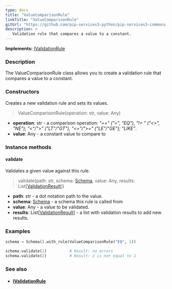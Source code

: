 ```yaml
---
type: docs
title: "ValueComparisonRule"
linkTitle: "ValueComparisonRule"
gitUrl: "https://github.com/pip-services3-python/pip-services3-commons-python"
description: >
   Validation rule that compares a value to a constant.
---
```


**Implements:** [IValidationRule](../ivalidation_rule)

### Description

The ValueComparisonRule class allows you to create a validation rule that compares a value to a constant.

### Constructors
Creates a new validation rule and sets its values.

> ValueComparisonRule(operation: str, value: Any)

- **operation**: str - a comparison operation: *"==" ("=", "EQ"), "!= " ("<>", "NE"); "<"/">" ("LT"/"GT"), "<="/">=" ("LE"/"GE"); "LIKE"*.
- **value**: Any - a constant value to compare to

### Instance methods

#### validate
Validates a given value against this rule.

> validate(path: str, schema: [Schema](../schema), value: Any, results: List[[ValidationResult](../validation_result)])

- **path**: str - a dot notation path to the value.
- **schema**: [Schema](../schema) - a schema this rule is called from
- **value**: Any - a value to be validated.
- **results**: List[[ValidationResult](../validation_result)] - a list with validation results to add new results.

### Examples
```python
schema = Schema().with_rule(ValueComparisonRule("EQ", 1))

schema.validate(1)          # Result: no errors
schema.validate(2)          # Result: 2 is not equal to 1
```

### See also
- #### [IValidationRule](../ivalidation_rule)

